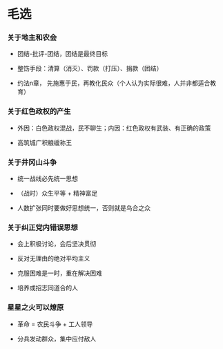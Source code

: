 # 毛选

### 关于地主和农会

- 团结-批评-团结，团结是最终目标

- 整饬手段：清算（消灭）、罚款（打压）、捐款（团结）

- 约法n章， 先施惠于民，再教化民众（个人认为实际很难，人并非都适合教育）

### 关于红色政权的产生

- 外因：白色政权混战，民不聊生；内因：红色政权有武装、有正确的政策

- 高筑城广积粮缓称王

### 关于井冈山斗争

- 统一战线必先统一思想

- （战时）众生平等 + 精神富足

- 人数扩张同时要做好思想统一，否则就是乌合之众

### 关于纠正党内错误思想

- 会上积极讨论，会后坚决贯彻

- 反对无理由的绝对平均主义

- 克服困难是一时，重在解决困难

- 培养或招志同道合的人

### 星星之火可以燎原

- 革命 = 农民斗争 + 工人领导

- 分兵发动群众，集中应付敌人
